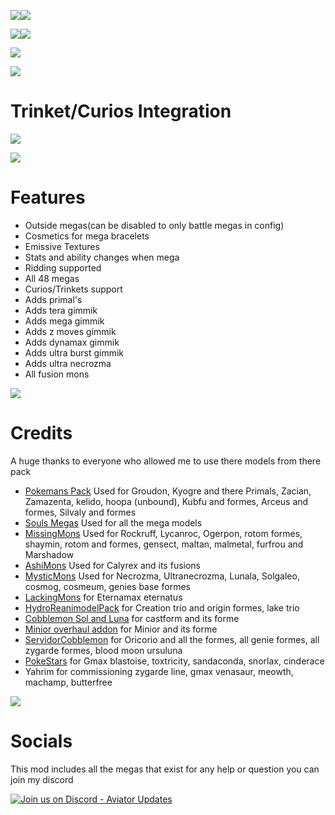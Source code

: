 ![](https://media.forgecdn.net/attachments/description/1189523/description_6488e172-95fe-46d0-b211-c47ba4ba1b76.png)![](https://media.forgecdn.net/attachments/description/1189523/description_b45b4497-b99b-478b-bb78-816ecf83e727.png)

![](https://media.forgecdn.net/attachments/description/1189523/description_4bd2641e-5eea-4372-ad16-c23019a5a43e.png)![](https://media.forgecdn.net/attachments/description/1189523/description_4b74b831-b235-42c6-ab80-34dd9c3f2ce1.png)

![](https://media.forgecdn.net/attachments/description/1189523/description_a2e4b377-84ff-4037-8f79-7e1a07b626ec.png)

**![](https://media.forgecdn.net/attachments/description/1189523/description_97ed6f11-026f-449b-97ee-86e1500c2794.png)**

# **Trinket/Curios Integration**

![](https://media.forgecdn.net/attachments/description/1189523/description_b8f1e56c-7f90-47dd-948c-e096d5b53918.png)

**![](https://media.forgecdn.net/attachments/description/1189523/description_231b647f-88e3-485a-b07f-1ed063068956.png)**

# **Features**

- Outside megas(can be disabled to only battle megas in config)
- Cosmetics for mega bracelets
- Emissive Textures
- Stats and ability changes when mega
- Ridding supported
- All 48 megas
- Curios/Trinkets support
- Adds primal's
- Adds tera gimmik
- Adds mega gimmik
- Adds z moves gimmik
- Adds dynamax gimmik
- Adds ultra burst gimmik
- Adds ultra necrozma
- All fusion mons

![](https://media.forgecdn.net/attachments/description/1189523/description_f4dfe0bc-0918-49f9-ab83-3277718fa14d.png)

# **Credits**

A huge thanks to everyone who allowed me to use there models from there pack

- [Pokemans Pack](https://modrinth.com/datapack/cobblemon-pokemans) Used for Groudon, Kyogre and there Primals, Zacian, Zamazenta, kelido, hoopa (unbound), Kubfu and formes, Arceus and formes, Silvaly and formes
- [Souls Megas](https://modrinth.com/datapack/soul-megas-free-megas-for-all) Used for all the mega models
- [MissingMons](https://modrinth.com/datapack/missingmons-cobblemon) Used for Rockruff, Lycanroc, Ogerpon, rotom formes, shaymin, rotom and formes, gensect, maltan, malmetal, furfrou and Marshadow
- [AshiMons](https://modrinth.com/datapack/ashimons) Used for Calyrex and its fusions
- [MysticMons](https://modrinth.com/datapack/mysticmons) Used for Necrozma, Ultranecrozma, Lunala, Solgaleo, cosmog, cosmeum, genies base formes
- [LackingMons](https://modrinth.com/datapack/lackingmons) for Eternamax eternatus
- [HydroReanimodelPack](https://modrinth.com/datapack/hydro-reanimodel-pack?version=1.21.1&loader=datapack) for Creation trio and origin formes, lake trio
- [Cobblemon Sol and Luna](https://legacy.curseforge.com/minecraft/data-packs/cobblemon-sol-and-luna-addon) for castform and its forme
- [Minior overhaul addon](https://modrinth.com/datapack/minior-overhaul/versions) for Minior and its forme
- [ServidorCobblemon](https://discord.gg/8k6NxrNPYw) for Oricorio and all the formes, all genie formes, all zygarde formes, blood moon ursuluna
- [PokeStars](https://discord.gg/8k6NxrNPYw) for Gmax blastoise, toxtricity, sandaconda, snorlax, cinderace
- Yahrim for commissioning zygarde line, gmax venasaur, meowth, machamp, butterfree

![](https://media.forgecdn.net/attachments/description/1189523/description_875092f1-66ff-4ede-8841-ae6c44bad7cf.png)

# **Socials**

This mod includes all the megas that exist for any help or question you can join my discord

[![Join us on Discord - Aviator Updates](https://substackcdn.com/image/fetch/w_1456,c_limit,f_auto,q_auto:good,fl_progressive:steep/https://substack-post-media.s3.amazonaws.com/public/images/8a41e45e-aac9-44e5-8b69-55a81058ecbf_875x280.png)](https://discord.gg/egeWG4GXhN)
